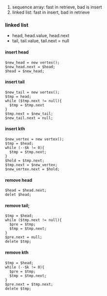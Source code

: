 1. sequence array: fast in retrieve, bad is insert
2. linked list: fast in insert, bad in retrieve

### linked list 
- head, head.value, head.next
- tail, tail.value, tail.next = null

#### insert head
```
$new_head = new vertex();
$new_head.next = $head;
$head = $new_head;
```

#### insert tail
```
$new_tail = new vertex();
$tmp = head;
while ($tmp.next != null){
  $tmp = $tmp.next
}
$tmp.next = $new_tail;
$new_tail.next = null;
```

#### insert kth
```
$new_vertex = new vertex();
$tmp = $head;
while (--$k != 0){
  $tmp = $tmp.next;
}
$hold = $tmp.next;
$tmp.next = $new_vertex;
$new_vertex.next = $hold;
```

#### remove head
```
$head = $head.next;
delet $head;
```

#### remove tail;
```
$tmp = $head;
while ($tmp.next != null){
  $pre = $tmp;
  $tmp = $tmp.next;
}
$pre.next = null;
delete $tmp;
```

#### remove kth
```
$tmp = $head;
while (--$k != 0){
  $pre = $tmp;
  $tmp = $tmp.next;
}
$pre.next = $tmp.next;
delete $tmp;
```














